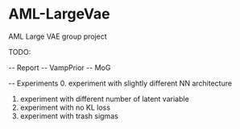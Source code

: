 # AML-LargeVae
AML Large VAE group project

TODO:

-- Report
-- VampPrior 
-- MoG

-- Experiments
0. experiment with slightly different NN architecture
1. experiment with different number of latent variable 
2. experiment with no KL loss
3. experiment with trash sigmas 
